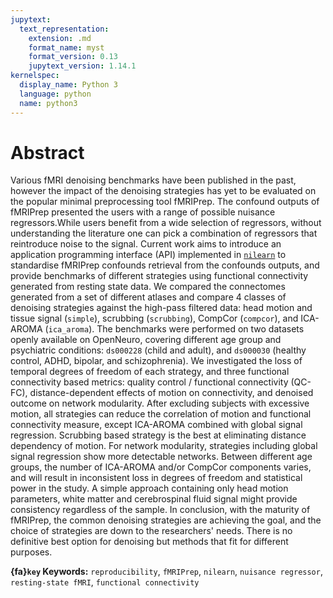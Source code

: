 ```yaml
---
jupytext:
  text_representation:
    extension: .md
    format_name: myst
    format_version: 0.13
    jupytext_version: 1.14.1
kernelspec:
  display_name: Python 3
  language: python
  name: python3
---
```


# Abstract

Various fMRI denoising benchmarks have been published in the past, 
however the impact of the denoising strategies has yet to be evaluated on the popular minimal preprocessing tool fMRIPrep.
The confound outputs of fMRIPrep presented the users with a range of possible nuisance regressors.While users benefit from a wide selection of regressors,
without understanding the literature one can pick a combination of regressors that reintroduce noise to the signal.
Current work aims to introduce an application programming interface (API) implemented in
[`nilearn`](https://nilearn.github.io/stable/modules/generated/nilearn.interfaces.fmriprep.load_confounds.html#nilearn.interfaces.fmriprep.load_confounds)
to standardise fMRIPrep confounds retrieval from the confounds outputs,
and provide benchmarks of different strategies using functional connectivity generated from resting state data.
We compared the connectomes generated from a set of different atlases and compare 4 classes of denoising strategies against the high-pass filtered data: 
head motion and tissue signal (`simple`), scrubbing (`scrubbing`), CompCor (`compcor`), and ICA-AROMA (`ica_aroma`).
The benchmarks were performed on two datasets openly available on OpenNeuro, covering different age group and psychiatric conditions: 
`ds000228` (child and adult), and 
`ds000030` (healthy control, ADHD, bipolar, and schizophrenia). 
We investigated the loss of temporal degrees of freedom of each strategy, and three functional connectivity based metrics:
quality control / functional connectivity (QC-FC),
distance-dependent effects of motion on connectivity, and
denoised outcome on network modularity. 
After excluding subjects with excessive motion, 
all strategies can reduce the correlation of motion and functional connectivity measure, 
except ICA-AROMA combined with global signal regression.
Scrubbing based strategy is the best at eliminating distance dependency of motion.
For network modularity, strategies including global signal regression show more detectable networks.
Between different age groups, the number of ICA-AROMA and/or CompCor components varies, 
and will result in inconsistent loss in degrees of freedom and statistical power in the study.
A simple approach containing only head motion parameters, white matter and cerebrospinal fluid signal might provide consistency regardless of the sample.
In conclusion, with the maturity of fMRIPrep, the common denoising strategies are achieving the goal, 
and the choice of strategies are down to the researchers' needs. 
There is no definitive best option for denoising but methods that fit for different purposes.

**{fa}`key` Keywords:** 
`reproducibility`, 
`fMRIPrep`, 
`nilearn`, 
`nuisance regressor`, 
`resting-state fMRI`, 
`functional connectivity`